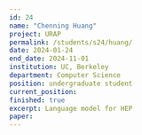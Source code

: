 ```yaml
---
id: 24
name: "Chenning Huang"
project: URAP
permalink: /students/s24/huang/
date: 2024-01-24
end_date: 2024-11-01
institution: UC, Berkeley
department: Computer Science
position: undergraduate student
current_position:
finished: true
excerpt: Language model for HEP
paper:
---
```

